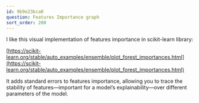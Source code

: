 ```yaml
---
id: 9b9e23bca0
question: Features Importance graph
sort_order: 200
---
```


I like this visual implementation of features importance in scikit-learn library:

[https://scikit-learn.org/stable/auto_examples/ensemble/plot_forest_importances.html](https://scikit-learn.org/stable/auto_examples/ensemble/plot_forest_importances.html)

It adds standard errors to features importance, allowing you to trace the stability of features—important for a model’s explainability—over different parameters of the model.